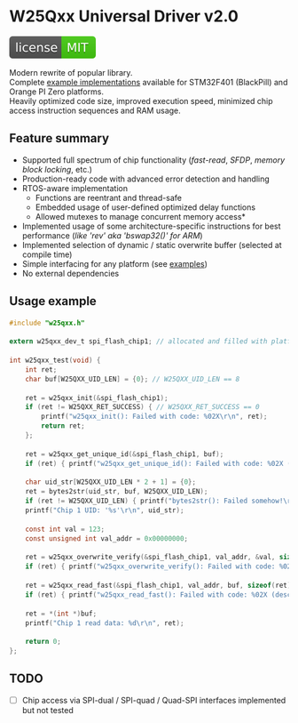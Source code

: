 # W25Qxx Universal Driver v2.0

[![License](./img/license_bage_MIT.svg)](./LICENSE)
<!--[![License](https://img.shields.io/badge/license-MIT-brightgreen.svg)](./LICENSE)-->

Modern rewrite of popular library.<br/>
Complete [example implementations](./examples) available for STM32F401 (BlackPill) and Orange PI Zero platforms.  
Heavily optimized code size, improved execution speed, minimized chip access instruction sequences and RAM usage.

## Feature summary

- Supported full spectrum of chip functionality (_fast-read_, _SFDP_, _memory block locking_, etc.)
- Production-ready code with advanced error detection and handling 
- RTOS-aware implementation 
    - Functions are reentrant and thread-safe
    - Embedded usage of user-defined optimized delay functions
    - Allowed mutexes to manage concurrent memory access*
- Implemented usage of some architecture-specific instructions for best performance (_like 'rev' aka 'bswap32()' for ARM_)
- Implemented selection of dynamic / static overwrite buffer (selected at compile time)
- Simple interfacing for any platform (see [examples](./examples))
- No external dependencies

## Usage example

``` C
#include "w25qxx.h"

extern w25qxx_dev_t spi_flash_chip1; // allocated and filled with platform-specific calls and chip-specific bindings  elsewhere

int w25qxx_test(void) {
    int ret;
    char buf[W25QXX_UID_LEN] = {0}; // W25QXX_UID_LEN == 8
    
    ret = w25qxx_init(&spi_flash_chip1);
    if (ret != W25QXX_RET_SUCCESS) { // W25QXX_RET_SUCCESS == 0 
        printf("w25qxx_init(): Failed with code: %02X\r\n", ret); 
        return ret; 
    };

    ret = w25qxx_get_unique_id(&spi_flash_chip1, buf);
    if (ret) { printf("w25qxx_get_unique_id(): Failed with code: %02X (desc: '%s')\r\n", ret, w25qxx_ret2str(ret)); return ret; };

    char uid_str[W25QXX_UID_LEN * 2 + 1] = {0};
    ret = bytes2str(uid_str, buf, W25QXX_UID_LEN);
    if (ret != W25QXX_UID_LEN) { printf("bytes2str(): Failed somehow!\r\n"); return 1; };
    printf("Chip 1 UID: '%s'\r\n", uid_str);

    const int val = 123;
    const unsigned int val_addr = 0x00000000;
    
    ret = w25qxx_overwrite_verify(&spi_flash_chip1, val_addr, &val, sizeof(val));
    if (ret) { printf("w25qxx_overwrite_verify(): Failed with code: %02X (desc: '%s')\r\n", ret, w25qxx_ret2str(ret));  return ret; };

    ret = w25qxx_read_fast(&spi_flash_chip1, val_addr, buf, sizeof(ret));
    if (ret) { printf("w25qxx_read_fast(): Failed with code: %02X (desc: '%s')\r\n", ret, w25qxx_ret2str(ret));  return ret; };

    ret = *(int *)buf;
    printf("Chip 1 read data: %d\r\n", ret);

    return 0;
};

```

## TODO

- [ ] Chip access via SPI-dual / SPI-quad / Quad-SPI interfaces implemented but not tested

